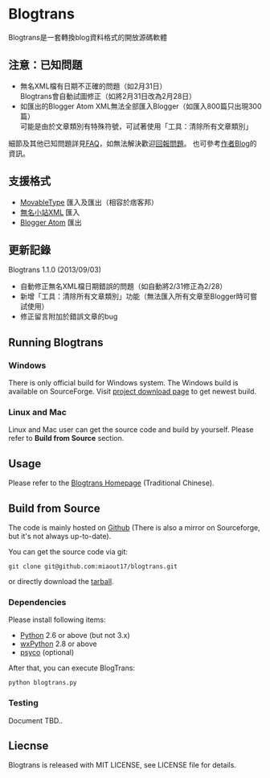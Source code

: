 # Blogtrans

Blogtrans是一套轉換blog資料格式的開放源碼軟體

## 注意：已知問題

* 無名XML檔有日期不正確的問題（如2月31日）<br>
  Blogtrans會自動試圖修正（如將2月31日改為2月28日）
* 如匯出的Blogger Atom XML無法全部匯入Blogger（如匯入800篇只出現300篇）<br>
  可能是由於文章類別有特殊符號，可試著使用「工具：清除所有文章類別」

細節及其他已知問題詳見[FAQ](http://miaout17.github.io/blogtrans/faq.html)，如無法解決歡迎[回報問題](http://miaout17.github.io/blogtrans/report.html)。
也可參考[作者Blog](http://blog.miaout17.net/)的資訊。

## 支援格式

* [MovableType](http://www.movabletype.org/documentation/appendices/import-export-format.html) 匯入及匯出（相容於痞客邦）
* [無名小站XML](http://www.wretch.cc/blog/) 匯入
* [Blogger Atom](http://www.blogger.com) 匯出

## 更新記錄

Blogtrans 1.1.0 (2013/09/03)

* 自動修正無名XML檔日期錯誤的問題（如自動將2/31修正為2/28）
* 新增「工具：清除所有文章類別」功能（無法匯入所有文章至Blogger時可嘗試使用）
* 修正留言附加於錯誤文章的bug

## Running Blogtrans

### Windows

There is only official build for Windows system.
The Windows build is available on SourceForge.
Visit [project download page](https://sourceforge.net/project/showfiles.php?group_id=211548) to get newest build.

### Linux and Mac

Linux and Mac user can get the source code and build by yourself.
Please refer to **Build from Source** section.

## Usage

Please refer to the [Blogtrans Homepage](http://miaout17.github.com/blogtrans/) (Traditional Chinese).

## Build from Source

The code is mainly hosted on [Github](https://github.com/miaout17/blogtrans)
(There is also a mirror on Sourceforge, but it's not always up-to-date).

You can get the source code via git:

    git clone git@github.com:miaout17/blogtrans.git

or directly download the [tarball](https://github.com/miaout17/blogtrans/tarball/master).

### Dependencies

Please install following items:

* [Python](http://www.python.org/) 2.6 or above (but not 3.x)
* [wxPython](http://www.wxpython.org/) 2.8 or above
* [psyco](http://psyco.sourceforge.net/) (optional)

After that, you can execute BlogTrans:

    python blogtrans.py

### Testing

Document TBD..

## Liecnse

Blogtrans is released with MIT LICENSE, see LICENSE file for details.

